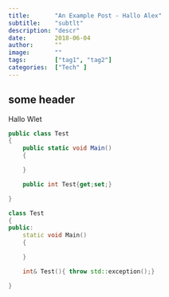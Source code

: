 ```yaml
---
title:       "An Example Post - Hallo Alex"
subtitle:    "subtlt"
description: "descr"
date:        2018-06-04
author:      ""
image:       ""
tags:        ["tag1", "tag2"]
categories:  ["Tech" ]
---
```



## some header


Hallo Wlet


```C#
public class Test
{
    public static void Main()
    {

    }

    public int Test{get;set;}

}

```



```C++
class Test
{
public:
    static void Main()
    {

    }

    int& Test(){ throw std::exception();}

}

```